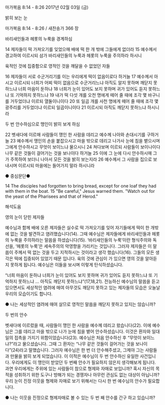 마가복음 8:14 - 8:26 
2017년 02월 03일 (금)

밝히 보는 눈 



마가복음 8:14 - 8:26 / 새찬송가 366 장


바리새인들과 헤롯의 누룩을 경계하심 

14 제자들이 떡 가져오기를 잊었으매 배에 떡 한 개 밖에 그들에게 없더라 15 예수께서 경고하여 이르시되 삼가 바리새인들의 누룩과 헤롯의 누룩을 주의하라 하시니 

육적인 것에 집중함으로 영적인 것을 깨달을 수 없었던 자들 

16 제자들이 서로 수군거리기를 이는 우리에게 떡이 없음이로다 하거늘 17 예수께서 아시고 이르시되 너희가 어찌 떡이 없음으로 수군거리느냐 아직도 알지 못하며 깨닫지 못하느냐 너희 마음이 둔하냐 18 너희가 눈이 있어도 보지 못하며 귀가 있어도 듣지 못하느냐 또 기억하지 못하느냐 19 내가 떡 다섯 개를 오천 명에게 떼어 줄 때에 조각 몇 바구니를 거두었더냐 이르되 열둘이니이다 20 또 일곱 개를 사천 명에게 떼어 줄 때에 조각 몇 광주리를 거두었더냐 이르되 일곱이니이다 21 이르시되 아직도 깨닫지 못하느냐 하시니라 

두 번 안수하심으로 맹인이 밝히 보게 하심 

22 벳새다에 이르매 사람들이 맹인 한 사람을 데리고 예수께 나아와 손대시기를 구하거늘 23 예수께서 맹인의 손을 붙잡으시고 마을 밖으로 데리고 나가사 눈에 침을 뱉으시며 그에게 안수하시고 무엇이 보이느냐 물으시니 24 쳐다보며 이르되 사람들이 보이나이다 나무 같은 것들이 걸어가는 것을 보나이다 하거늘 25 이에 그 눈에 다시 안수하시매 그가 주목하여 보더니 나아서 모든 것을 밝히 보는지라 26 예수께서 그 사람을 집으로 보내시며 이르시되 마을에는 들어가지 말라 하시니라 

● 중심문단● 

14 The disciples had forgotten to bring bread, except for one loaf they had with them in the boat. 15 "Be careful," Jesus warned them. "Watch out for the yeast of the Pharisees and that of Herod."

해석도움





영의 눈이 닫힌 제자들 

예수님과 함께 배에 오른 제자들은 실수로 떡 가져오기를 잊어 자기들에게 떡이 한 개밖에 없는 것을 발견하고 염려했습니다(14). 그때 예수님은 제자들에게 바리새인들과 헤롯의 누룩을 주의하라는 말씀을 하셨습니다(15). ‘바리새인들의 누룩’이란 형식주의와 독선을, ‘헤롯의 누룩’은 세속주의의 악영향을 가리키는 것입니다. 그러자 제자들은 이 말씀이 주께서 떡 없는 것을 두고 지적하시는 것이라고 생각 했습니다(16). 그들의 모든 생각은 떡에 집중되어 있었기 때문 입니다. 육의 것에 관심이 가 있으면 영의 것을 알아듣지 못하게 됩니다. 예수님은 이들을 보시며 이렇게 탄식하셨습니다.

“너희 마음이 둔하냐 너희가 눈이 있어도 보지 못하며 귀가 있어도 듣지 못하느냐 또 기억하지 못하느냐 … 아직도 깨닫지 못하느냐”(17,18,21). 전능하신 예수님의 말씀을 듣고 있으면서도 세상적인 염려에 매여 아무것도 깨닫지 못하고 있는 제자들의 모습은 오늘날 우리의 모습이기도 합니다. 

● 나는 세상적인 염려에 매여 살므로 영적인 말씀을 깨닫지 못하고 있지는 않습니까? 

두 번의 안수 

벳새다에 이르렀을 때, 사람들이 맹인 한 사람을 예수께 데리고 왔습니다(22). 이에 예수님은 그를 데리고 마을 밖으로 나가 눈에 침을 뱉어 안수하셨습니다. 이것은 환자와 일대일의 접촉을 가지기 위함이었습니다(23). 예수님은 처음 안수하신 후 “무엇이 보이느냐?”라고 물으셨습니다. 그때 그 환자는 “나무 같은 것들이 걸어가는 것을 보나이다”(24)라고 말했습니다. 그러자 예수님은 한 번 더 안수해주셨고, 그제야 그는 사람들과 만물을 밝히 보게 되었습니다. 이 이적은 예수님이 두 번 안수하신 유일한 사건입니다. 우리에게도 이 맹인이 받았던 두 번째 안수가 필요하지 않은지 생각해보게 됩니다. 과연 우리에게는 주위에 있는 사람들이 참으로 형제와 자매로 보입니까? 혹시 자신의 목적을 성취하기 위한 도구나 방해가 되는 경쟁자나 아무런 관심도 없는 대상이 아닙니까? 우리 눈이 진정 이웃을 형제와 자매로 보기 위해서는 다시 한 번 예수님의 안수가 필요합니다. 

● 나는 이웃을 진정으로 형제자매로 볼 수 있는 두 번 째 안수를 간구 하고 있습니까?